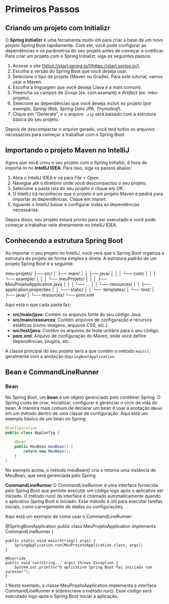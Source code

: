 # Primeiros Passos

## Criando um projeto com Initializr

O **Spring Initializr** é uma ferramenta muito útil para criar a base de um novo projeto Spring Boot rapidamente. Com ele, você pode configurar as dependências e os parâmetros do seu projeto antes de começar a codificar. Para criar um projeto com o Spring Initializr, siga os seguintes passos:

1. Acesse o site [https://start.spring.io/](https://start.spring.io/).
2. Escolha a versão do Spring Boot que você deseja usar.
3. Selecione o tipo de projeto (Maven ou Gradle). Para este tutorial, vamos usar o Maven.
4. Escolha a linguagem que você deseja (Java é a mais comum).
5. Preencha os campos de *Group* (ex: com.example) e *Artifact* (ex: meu-projeto).
6. Selecione as dependências que você deseja incluir no projeto (por exemplo, *Spring Web*, *Spring Data JPA*, *Thymeleaf*).
7. Clique em "Generate", e o arquivo `.zip` será baixado com a estrutura básica do seu projeto.

Depois de descompactar o arquivo gerado, você terá todos os arquivos necessários para começar a trabalhar com o Spring Boot.

## Importando o projeto Maven no IntelliJ

Agora que você criou o seu projeto com o Spring Initializr, é hora de importá-lo no **IntelliJ IDEA**. Para isso, siga os passos abaixo:

1. Abra o IntelliJ IDEA e vá para *File > Open*.
2. Navegue até o diretório onde você descompactou o seu projeto.
3. Selecione a pasta raiz do seu projeto e clique em *OK*.
4. O IntelliJ irá reconhecer que o projeto é um projeto Maven e pedirá para importar as dependências. Clique em *Import*.
5. Aguarde o IntelliJ baixar e configurar todas as dependências necessárias.

Depois disso, seu projeto estará pronto para ser executado e você pode começar a trabalhar nele diretamente no IntelliJ IDEA.

## Conhecendo a estrutura Spring Boot

Ao importar o seu projeto no IntelliJ, você verá que o Spring Boot organiza a estrutura do projeto de forma simples e direta. A estrutura padrão de um projeto Spring Boot é a seguinte:

meu-projeto/ ├── src/ │ ├── main/ │ │ ├── java/ │ │ │ └── com/ │ │ │ └── example/ │ │ │ └── meuProjeto/ │ │ │ ├── MeuProjetoApplication.java │ │ │ └── ... │ │ └── resources/ │ │ ├── application.properties │ │ └── static/ │ │ └── templates/ │ └── test/ │ ├── java/ │ └── resources/ └── pom.xml


Aqui está o que cada pasta faz:

- **src/main/java**: Contém os arquivos fonte do seu código Java.
- **src/main/resources**: Contém arquivos de configuração e recursos estáticos (como imagens, arquivos CSS, etc.).
- **src/test/java**: Contém os arquivos de teste unitário para o seu código.
- **pom.xml**: Arquivo de configuração do Maven, onde você define dependências, plugins, etc.

A classe principal do seu projeto será a que contém o método `main()`, geralmente com a anotação `@SpringBootApplication`.

## Bean e CommandLineRunner

### Bean

No Spring Boot, um **bean** é um objeto gerenciado pelo contêiner Spring. O Spring cuida de criar, inicializar, configurar e gerenciar o ciclo de vida do bean. A maneira mais comum de declarar um bean é usar a anotação `@Bean` em um método dentro de uma classe de configuração. Aqui está um exemplo básico de um bean no Spring:

```java
@Configuration
public class AppConfig {

    @Bean
    public MeuBean meuBean() {
        return new MeuBean();
    }
}
```

No exemplo acima, o método meuBean() cria e retorna uma instância de MeuBean, que será gerenciada pelo Spring.

**CommandLineRunner**
O CommandLineRunner é uma interface fornecida pelo Spring Boot que permite executar um código logo após o aplicativo ser iniciado. O método *run()* da interface é chamado automaticamente quando o aplicativo Spring Boot é iniciado. Esse método é útil para executar tarefas iniciais, como carregamento de dados ou configurações.

Aqui está um exemplo de como usar o CommandLineRunner:


@SpringBootApplication
public class MeuProjetoApplication implements CommandLineRunner {

    public static void main(String[] args) {
        SpringApplication.run(MeuProjetoApplication.class, args);
    }

    @Override
    public void run(String... args) throws Exception {
        System.out.println("O aplicativo Spring Boot foi iniciado com sucesso!");
    }
}
Neste exemplo, a classe MeuProjetoApplication implementa a interface CommandLineRunner e sobrescreve o método run(). Esse código será executado logo após o Spring Boot iniciar a aplicação.


